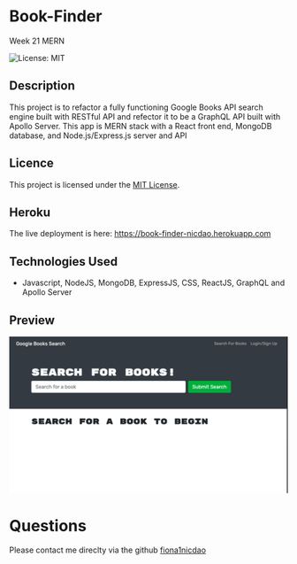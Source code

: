 # Book-Finder
Week 21 MERN

![License: MIT](<https://img.shields.io/badge/License-MIT-yellow.svg>)
## Description
This project is to refactor a fully functioning Google Books API search engine built with RESTful API and refector it to be a GraphQL API built with Apollo Server. This app is MERN stack with a React front end, MongoDB database, and Node.js/Express.js server and API
## Licence 
 This project is licensed under the [MIT License](https://opensource.org/licenses/MIT).

## Heroku
The live deployment is here: https://book-finder-nicdao.herokuapp.com 

## Technologies Used
- Javascript, NodeJS, MongoDB, ExpressJS, CSS, ReactJS, GraphQL and Apollo Server

## Preview 
![homepage](./images/homepage.png)



# Questions 
Please contact me direclty via the github [fiona1nicdao](<https://github.com/fiona1nicdao>) 